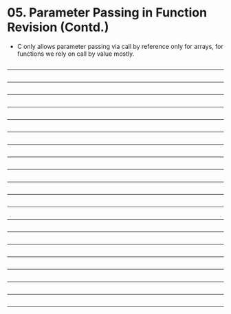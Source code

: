 # 05. Parameter Passing in Function Revision (Contd.)

- C only allows parameter passing via call by reference only for arrays, for functions we rely on call by value mostly.

![]()

---

![]()

---

![]()

---

![]()

---

![]()

---

![]()

---

![]()

---

![]()

---

![]()

---

![]()

---

![]()

---

![]()

---

![]()

---

![]()

---

![]()

---

![]()

---

![]()

---

![]()

---

![]()

---

![]()

---
